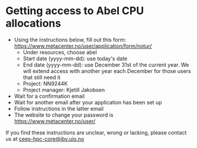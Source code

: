 # Getting access to Abel CPU allocations

* Using the instructions below, fill out this form: https://www.metacenter.no/user/application/form/notur/
  * Under resources, choose abel
  * Start date (yyyy-mm-dd): use today's date
  * End date (yyyy-mm-dd): use December 31st of the current year. We will extend access with another year each December for those users that still need it
  * Project: NN9244K
  * Project manager: Kjetill Jakobsen
* Wait for a confirmation email
* Wait for another email after your application has been set up
* Follow instructions in the latter email
* The website to change your password is https://www.metacenter.no/user/

If you find these instructions are unclear, wrong or lacking, please contact us at cees-hpc-core@ibv.uio.no
